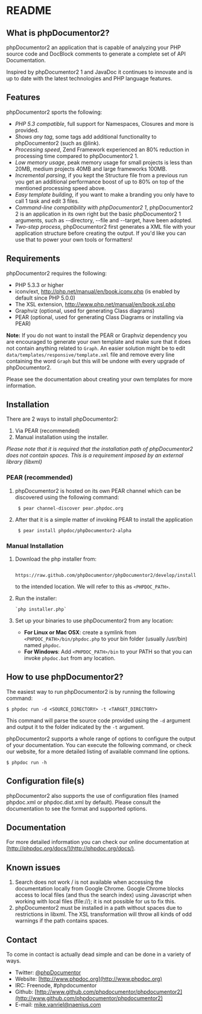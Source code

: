 README
======

What is phpDocumentor2?
----------------

phpDocumentor2 an application that is capable of analyzing your PHP source code and
DocBlock comments to generate a complete set of API Documentation.

Inspired by phpDocumentor2 1 and JavaDoc it continues to innovate and is up to date
with the latest technologies and PHP language features.

Features
--------

phpDocumentor2 sports the following:

* *PHP 5.3 compatible*, full support for Namespaces, Closures and more is provided.
* *Shows any tag*, some tags add additional functionality to phpDocumentor2 (such as @link).
* *Processing speed*, Zend Framework experienced an 80% reduction in processing time compared to phpDocumentor2 1.
* *Low memory usage*, peak memory usage for small projects is less than 20MB, medium projects 40MB and large frameworks 100MB.
* *Incremental parsing*, if you kept the Structure file from a previous run you get an additional performance boost of up
  to 80% on top of the mentioned processing speed above.
* *Easy template building*, if you want to make a branding you only have to call 1 task and edit 3 files.
* *Command-line compatibility with phpDocumentor2 1*, phpDocumentor2 2 is an application in its own right but the
  basic phpDocumentor2 1 arguments, such as --directory, --file and --target, have been adopted.
* *Two-step process*, phpDocumentor2 first generates a XML file with your application structure before creating the output.
  If you'd like you can use that to power your own tools or formatters!

Requirements
------------

phpDocumentor2 requires the following:

* PHP 5.3.3 or higher
* iconv/ext, http://php.net/manual/en/book.iconv.php (is enabled by default since PHP 5.0.0)
* The XSL extension, http://www.php.net/manual/en/book.xsl.php
* Graphviz (optional, used for generating Class diagrams)
* PEAR (optional, used for generating Class Diagrams or installing via PEAR)

**Note:**
If you do not want to install the PEAR or Graphviz dependency you are encouraged to generate your own template and make sure that it does not contain anything related to `Graph`.
An easier solution might be to edit `data/templates/responsive/template.xml` file and remove every line containing the word `Graph` but this will be undone with every upgrade of phpDocumentor2.

Please see the documentation about creating your own templates for more information.

Installation
------------

There are 2 ways to install phpDocumentor2:

1. Via PEAR (recommended)
2. Manual installation using the installer.

_*Please note* that it is required that the installation path of phpDocumentor2 does not
contain spaces. This is a requirement imposed by an external library (libxml)_

### PEAR (recommended)

1. phpDocumentor2 is hosted on its own PEAR channel which can be discovered using the following command:

        $ pear channel-discover pear.phpdoc.org

2. After that it is a simple matter of invoking PEAR to install the application

        $ pear install phpdoc/phpDocumentor2-alpha

### Manual Installation

1. Download the php installer from:

        https://raw.github.com/phpDocumentor/phpDocumentor2/develop/installer.php

   to the intended location. We will refer to this as `<PHPDOC_PATH>`.

2. Run the installer:

       `php installer.php`

3. Set up your binaries to use phpDocumentor2 from any location:

   - __For Linux or Mac OSX__: create a symlink from `<PHPDOC_PATH>/bin/phpdoc.php`
      to your bin folder (usually /usr/bin) named `phpdoc`.
   - __For Windows__: Add `<PHPDOC_PATH>/bin` to your PATH so that you can invoke
      `phpdoc.bat` from any location.

How to use phpDocumentor2?
-------------------

The easiest way to run phpDocumentor2 is by running the following command:

    $ phpdoc run -d <SOURCE_DIRECTORY> -t <TARGET_DIRECTORY>

This command will parse the source code provided using the `-d` argument and
output it to the folder indicated by the `-t` argument.

phpDocumentor2 supports a whole range of options to configure the output of your documentation.
You can execute the following command, or check our website, for a more detailed listing of available command line options.

    $ phpdoc run -h

Configuration file(s)
---------------------

phpDocumentor2 also supports the use of configuration files (named phpdoc.xml or phpdoc.dist.xml by default).
Please consult the documentation to see the format and supported options.

Documentation
-------------

For more detailed information you can check our online documentation at [http://phpdoc.org/docs/](http://phpdoc.org/docs/).

Known issues
------------

1. Search does not work / is not available when accessing the documentation locally from Google Chrome.
   Google Chrome blocks access to local files (and thus the search index) using Javascript when working
   with local files (file://); it is not possible for us to fix this.
2. phpDocumentor2 must be installed in a path without spaces due to restrictions in libxml. The XSL transformation
   will throw all kinds of odd warnings if the path contains spaces.

Contact
-------

To come in contact is actually dead simple and can be done in a variety of ways.

* Twitter: [@phpDocumentor](http://twitter.com/phpdocumentor)
* Website: [http://www.phpdoc.org](http://www.phpdoc.org)
* IRC:     Freenode, #phpdocumentor
* Github:  [http://www.github.com/phpdocumentor/phpdocumentor2](http://www.github.com/phpdocumentor/phpdocumentor2)
* E-mail:  [mike.vanriel@naenius.com](mailto:mike.vanriel@naenius.com)
